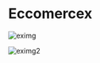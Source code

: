 # Eccomercex

![eximg](https://user-images.githubusercontent.com/35189275/165182940-64595996-565c-460f-8366-26152b88bcd6.png)

![eximg2](https://user-images.githubusercontent.com/35189275/165183193-6247cd4d-8a5e-4162-9f44-949f9e9c2c4a.png)
